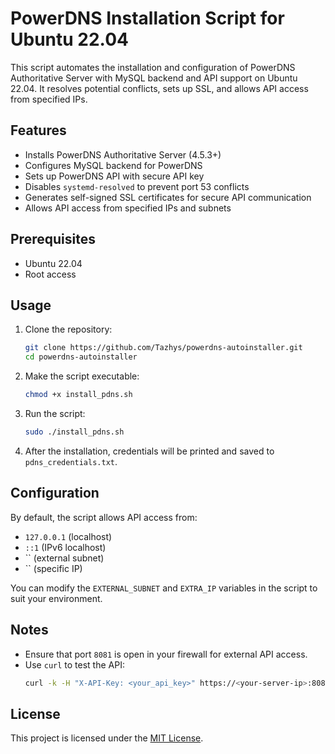 
# PowerDNS Installation Script for Ubuntu 22.04

This script automates the installation and configuration of PowerDNS Authoritative Server with MySQL backend and API support on Ubuntu 22.04. It resolves potential conflicts, sets up SSL, and allows API access from specified IPs.

## Features

- Installs PowerDNS Authoritative Server (4.5.3+)
- Configures MySQL backend for PowerDNS
- Sets up PowerDNS API with secure API key
- Disables `systemd-resolved` to prevent port 53 conflicts
- Generates self-signed SSL certificates for secure API communication
- Allows API access from specified IPs and subnets

## Prerequisites

- Ubuntu 22.04
- Root access

## Usage

1. Clone the repository:
   ```bash
   git clone https://github.com/Tazhys/powerdns-autoinstaller.git
   cd powerdns-autoinstaller
   ```

2. Make the script executable:
   ```bash
   chmod +x install_pdns.sh
   ```

3. Run the script:
   ```bash
   sudo ./install_pdns.sh
   ```

4. After the installation, credentials will be printed and saved to `pdns_credentials.txt`.

## Configuration

By default, the script allows API access from:
- `127.0.0.1` (localhost)
- `::1` (IPv6 localhost)
- `` (external subnet)
- `` (specific IP)

You can modify the `EXTERNAL_SUBNET` and `EXTRA_IP` variables in the script to suit your environment.

## Notes

- Ensure that port `8081` is open in your firewall for external API access.
- Use `curl` to test the API:
  ```bash
  curl -k -H "X-API-Key: <your_api_key>" https://<your-server-ip>:8081/api/v1/servers
  ```

## License

This project is licensed under the [MIT License](LICENSE).
